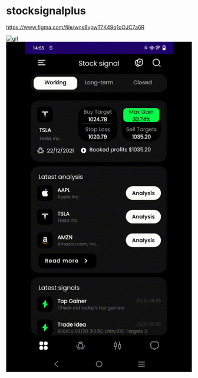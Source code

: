 # stocksignalplus

https://www.figma.com/file/wns8vpwT7K49q1oOJC7a6R

![gif](./docs/video/stock.gif)
![gif](./docs/video/search-stock.gif)
